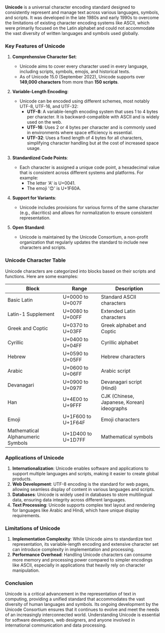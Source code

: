 **Unicode** is a universal character encoding standard designed to consistently represent and manage text across various languages, symbols, and scripts. It was developed in the late 1980s and early 1990s to overcome the limitations of existing character encoding systems like ASCII, which were primarily focused on the Latin alphabet and could not accommodate the vast diversity of written languages and symbols used globally.

### Key Features of Unicode

1. **Comprehensive Character Set**:
   - Unicode aims to cover every character used in every language, including scripts, symbols, emojis, and historical texts.
   - As of Unicode 15.0 (September 2022), Unicode supports over **149,000 characters** from more than **150 scripts**.

2. **Variable-Length Encoding**:
   - Unicode can be encoded using different schemes, most notably UTF-8, UTF-16, and UTF-32:
     - **UTF-8**: A variable-length encoding system that uses 1 to 4 bytes per character. It is backward-compatible with ASCII and is widely used on the web.
     - **UTF-16**: Uses 2 or 4 bytes per character and is commonly used in environments where space efficiency is essential.
     - **UTF-32**: Uses a fixed length of 4 bytes for all characters, simplifying character handling but at the cost of increased space usage.

3. **Standardized Code Points**:
   - Each character is assigned a unique code point, a hexadecimal value that is consistent across different systems and platforms. For example:
     - The letter 'A' is U+0041.
     - The emoji '😊' is U+1F60A.

4. **Support for Variants**:
   - Unicode includes provisions for various forms of the same character (e.g., diacritics) and allows for normalization to ensure consistent representation.

5. **Open Standard**:
   - Unicode is maintained by the Unicode Consortium, a non-profit organization that regularly updates the standard to include new characters and scripts.

### Unicode Character Table

Unicode characters are categorized into blocks based on their scripts and functions. Here are some examples:

| **Block**              | **Range**         | **Description**               |
|------------------------|-------------------|-------------------------------|
| Basic Latin            | U+0000 to U+007F  | Standard ASCII characters     |
| Latin-1 Supplement     | U+0080 to U+00FF  | Extended Latin characters     |
| Greek and Coptic       | U+0370 to U+03FF  | Greek alphabet and Coptic     |
| Cyrillic               | U+0400 to U+04FF  | Cyrillic alphabet              |
| Hebrew                 | U+0590 to U+05FF  | Hebrew characters              |
| Arabic                 | U+0600 to U+06FF  | Arabic script                  |
| Devanagari             | U+0900 to U+097F  | Devanagari script (Hindi)     |
| Han                    | U+4E00 to U+9FFF  | CJK (Chinese, Japanese, Korean) ideographs |
| Emoji                  | U+1F600 to U+1F64F| Emoji characters               |
| Mathematical Alphanumeric Symbols | U+1D400 to U+1D7FF | Mathematical symbols |

### Applications of Unicode

1. **Internationalization**: Unicode enables software and applications to support multiple languages and scripts, making it easier to create global products.
2. **Web Development**: UTF-8 encoding is the standard for web pages, allowing seamless display of content in various languages and scripts.
3. **Databases**: Unicode is widely used in databases to store multilingual data, ensuring data integrity across different languages.
4. **Text Processing**: Unicode supports complex text layout and rendering for languages like Arabic and Hindi, which have unique display requirements.

### Limitations of Unicode

1. **Implementation Complexity**: While Unicode aims to standardize text representation, its variable-length encoding and extensive character set can introduce complexity in implementation and processing.
2. **Performance Overhead**: Handling Unicode characters can consume more memory and processing power compared to simpler encodings like ASCII, especially in applications that heavily rely on character manipulation.

### Conclusion

Unicode is a critical advancement in the representation of text in computing, providing a unified standard that accommodates the vast diversity of human languages and symbols. Its ongoing development by the Unicode Consortium ensures that it continues to evolve and meet the needs of an increasingly interconnected world. Understanding Unicode is essential for software developers, web designers, and anyone involved in international communication and data processing.
